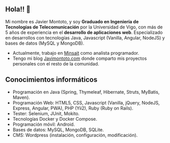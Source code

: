 ## Hola!! 👋

Mi nombre es Javier Montoto, y soy **Graduado en Ingeniería de Tecnologías de Telecomunicación** por la Universidad de
Vigo, con más de 5 años de experiencia en el **desarrollo de aplicaciones web**. Especializado
en desarrollos con tecnologías Java, Javascript (Vanilla, Angular, NodeJS) y bases de datos (MySQL y MongoDB).

* Actualmente, trabajo en [Minsait](https://www.minsait.com/es) como analista programador.
* Tengo mi blog [Javimontoto.com](https://www.javimontoto.com/) donde comparto mis proyectos personales con el resto de la comunidad.

## Conocimientos informáticos
*	Programación en Java (Spring, Thymeleaf, Hibernate, Struts, MyBatis, Maven).
*	Programación Web: HTML5, CSS, Javascript (Vanilla, jQuery, NodeJS, Express, Angular, PWA), PHP (Yii2), Ruby (Ruby on Rails).
*	Tester: Selenium, JUnit, Mokito.
*	Tecnologías Docker y Docker Compose.
*	Programación móvil: Android.
*	Bases de datos: MySQL, MongoDB, SQLite.
*	CMS: Wordpress (instalación, configuración, modificación).
